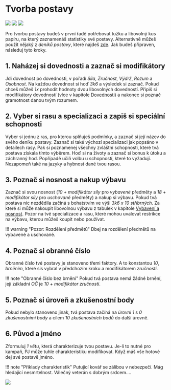 # Tvorba postavy

<img src="/assets/sep_line.png"/>

<img src="/assets/char_create.webp" style="zoom:100%;" />

<img src="/assets/sep_line.png"/>

Pro tvorbu postavy budeš v první řadě potřebovat tužku a libovolný kus papíru, na který zaznamenáš statistiky své postavy. Alternativně můžeš použít nějaký z *deníků postavy*, které najdeš [zde](https://www.tkds.cz/). Jak budeš připraven, následuj tyto kroky.

## 1. Naházej si dovednosti a zaznač si modifikátory

Jdi dovednost po dovednosti, v pořadí *Síla*, *Zručnost*, *Výdrž*, *Rozum* a *Osobnost*. Na každou dovednost si hoď *3k6* a výsledek si zaznač. Pokud chceš můžeš *1x* prohodit hodnoty dvou libovolných dovedností. Připiš si modifikátory dovedností (více v kapitole [Dovednosti](Dovednosti.md)) a nakonec si poznač gramotnost danou tvým rozumem.

## 2. Vyber si rasu a specializaci a zapiš si speciální schopnosti

Vyber si jednu z ras, pro kterou splňuješ podmínky, a zaznač si její název do svého deníku postavy. Zaznač si také výchozí specializaci jak popsáno v detailech rasy. Pak si poznamenej všechny zvláštní schopnosti, které tvá postava získala tímto výběrem. Hoď si na životy a zaznač si bonus k útoku a záchranný hod. Popřípadě učiň volbu u schopností, které to vyžadují. Nezapomeň také na jazyky a hybnost dané tvou rasou.

## 3. Poznač si nosnost a nakup výbavu

Zaznač si svou nosnost (*10 + modifikátor síly* pro *vybavené* předměty a *18 + modifikátor síly* pro *uschované* předměty) a nakup si výbavu. Pokud tvá postava nic nezdědila začíná s bohatstvím ve výši *3k6 x 10 stříbrných*. Za které si může nakoupit libovolnou výbavu z tabulek v kapitole [Vybavení a nosnost](/Gear/#vybaveni-a-nosnost). Pozor na tvé specializace a rasu, které mohou uvalovat restrikce na výbavu, kterou můžeš koupit nebo používat.

!!! warning "Pozor: Rozdělení předmětů"
	Dbej na rozdělení předmětů na vybavené a uschované.

## 4. Poznač si obranné číslo

Obranné číslo tvé postavy je stanoveno třemi faktory. A to konstantou *10*, *brněním*, které sis vybral v předchozím kroku a modifikátorem *zručnosti*.

!!! note "Obranné číslo bez brnění"
	Pokud tvá postava nemá žádné brnění, její základní *OČ* je *10 + modifikátor zručnosti*.

## 5. Poznač si úroveň a zkušenostní body

Pokud nebylo stanoveno jinak, tvá postava začíná na *úrovni 1* s *0 zkušenostními body* a cílem *10 zkušenostních bodů* do další úrovně.

## 6. Původ a jméno

Zformuluj *1 větu*, která charakterizuje tvou postavu. Je-li to nutné pro kampaň, PJ může tuhle charakteristiku modifikovat. Když máš vše hotové dej své postavě jméno.

!!! note "Přiklady charakteristik"
	Putující kovář se zálibou v nebezpečí. Mág hledající nesmrtelnost. Válečný veterán s dobrým srdcem....

<img src="/assets/sep_line.png"/>
